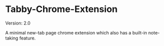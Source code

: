 # Tabby-Chrome-Extension
Version: 2.0

A minimal new-tab page chrome extension which also has a built-in note-taking feature.
